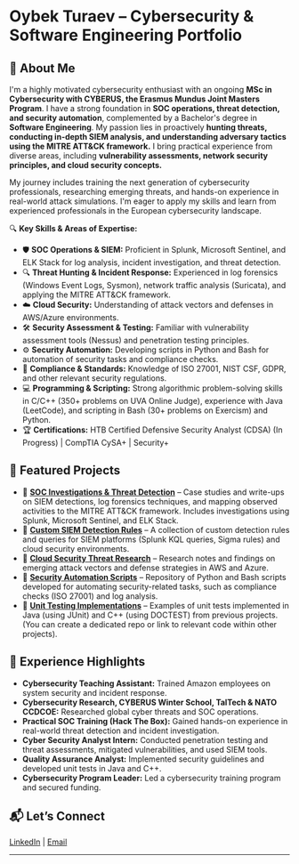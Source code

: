 # Oybek Turaev – Cybersecurity & Software Engineering Portfolio

## 🔹 About Me

I'm a highly motivated cybersecurity enthusiast with an ongoing **MSc in Cybersecurity with CYBERUS, the Erasmus Mundus Joint Masters Program**. I have a strong foundation in **SOC operations, threat detection, and security automation**, complemented by a Bachelor's degree in **Software Engineering**. My passion lies in proactively **hunting threats, conducting in-depth SIEM analysis, and understanding adversary tactics using the MITRE ATT&CK framework.** I bring practical experience from diverse areas, including **vulnerability assessments, network security principles, and cloud security concepts.**

My journey includes training the next generation of cybersecurity professionals, researching emerging threats, and hands-on experience in real-world attack simulations. I'm eager to apply my skills and learn from experienced professionals in the European cybersecurity landscape.

🔍 **Key Skills & Areas of Expertise:**

- 🛡 **SOC Operations & SIEM:** Proficient in Splunk, Microsoft Sentinel, and ELK Stack for log analysis, incident investigation, and threat detection.
- 🔍 **Threat Hunting & Incident Response:** Experienced in log forensics (Windows Event Logs, Sysmon), network traffic analysis (Suricata), and applying the MITRE ATT&CK framework.
- ☁️ **Cloud Security:** Understanding of attack vectors and defenses in AWS/Azure environments.
- 🛠️ **Security Assessment & Testing:** Familiar with vulnerability assessment tools (Nessus) and penetration testing principles.
- ⚙️ **Security Automation:** Developing scripts in Python and Bash for automation of security tasks and compliance checks.
- 📜 **Compliance & Standards:** Knowledge of ISO 27001, NIST CSF, GDPR, and other relevant security regulations.
- 💻 **Programming & Scripting:** Strong algorithmic problem-solving skills in C/C++ (350+ problems on UVA Online Judge), experience with Java (LeetCode), and scripting in Bash (30+ problems on Exercism) and Python.
- 🏆 **Certifications:** HTB Certified Defensive Security Analyst (CDSA) (In Progress) | CompTIA CySA+ | Security+

## 📌 Featured Projects

- 🔹 **[SOC Investigations & Threat Detection](https://github.com/yourrepo)** – Case studies and write-ups on SIEM detections, log forensics techniques, and mapping observed activities to the MITRE ATT&CK framework. Includes investigations using Splunk, Microsoft Sentinel, and ELK Stack.
- 🔹 **[Custom SIEM Detection Rules](https://github.com/yourrepo)** – A collection of custom detection rules and queries for SIEM platforms (Splunk KQL queries, Sigma rules) and cloud security environments.
- 🔹 **[Cloud Security Threat Research](https://github.com/yourrepo)** – Research notes and findings on emerging attack vectors and defense strategies in AWS and Azure.
- 🔹 **[Security Automation Scripts](https://github.com/yourrepo)** – Repository of Python and Bash scripts developed for automating security-related tasks, such as compliance checks (ISO 27001) and log analysis.
- 🔹 **[Unit Testing Implementations](https://github.com/yourrepo)** – Examples of unit tests implemented in Java (using JUnit) and C++ (using DOCTEST) from previous projects. (You can create a dedicated repo or link to relevant code within other projects).

## 💼 Experience Highlights

* **Cybersecurity Teaching Assistant:** Trained Amazon employees on system security and incident response.
* **Cybersecurity Research, CYBERUS Winter School, TalTech & NATO CCDCOE:** Researched global cyber threats and SOC operations.
* **Practical SOC Training (Hack The Box):** Gained hands-on experience in real-world threat detection and incident investigation.
* **Cyber Security Analyst Intern:** Conducted penetration testing and threat assessments, mitigated vulnerabilities, and used SIEM tools.
* **Quality Assurance Analyst:** Implemented security guidelines and developed unit tests in Java and C++.
* **Cybersecurity Program Leader:** Led a cybersecurity training program and secured funding.

## 📬 Let’s Connect

[LinkedIn](https://linkedin.com/in/oybek-turaev) | [Email](mailto:commuter0706@gmail.com)

---
